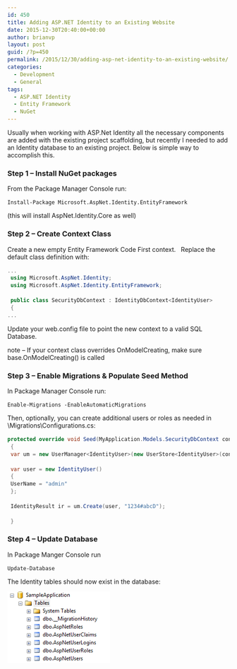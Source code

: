 ```yaml
---
id: 450
title: Adding ASP.NET Identity to an Existing Website
date: 2015-12-30T20:40:00+00:00
author: brianvp
layout: post
guid: /?p=450
permalink: /2015/12/30/adding-asp-net-identity-to-an-existing-website/
categories:
  - Development
  - General
tags:
  - ASP.NET Identity
  - Entity Framework
  - NuGet
---
```

Usually when working with ASP.Net Identity all the necessary components are added with the existing project scaffolding, but recently I needed to add an Identity database to an existing project. Below is simple way to accomplish this.

### Step 1 &#8211; Install NuGet packages

From the Package Manager Console run:

```
Install-Package Microsoft.AspNet.Identity.EntityFramework
```

(this will install AspNet.Identity.Core as well)

### Step 2 &#8211; Create Context Class

Create a new empty Entity Framework Code First context.   Replace the default class definition with:

```csharp
...
 using Microsoft.AspNet.Identity;
 using Microsoft.AspNet.Identity.EntityFramework;

 public class SecurityDbContext : IdentityDbContext<IdentityUser>
 {
...
```

Update your web.config file to point the new context to a valid SQL Database.

note &#8211; If your context class overrides OnModelCreating, make sure base.OnModelCreating() is called

### Step 3 &#8211; Enable Migrations & Populate Seed Method

In Package Manager Console run:

```
Enable-Migrations -EnableAutomaticMigrations
```

Then, optionally, you can create additional users or roles as needed in \Migrations\Configurations.cs:

```csharp
protected override void Seed(MyApplication.Models.SecurityDbContext context)
 {
 var um = new UserManager<IdentityUser>(new UserStore<IdentityUser>(context));

 var user = new IdentityUser()
 {
 UserName = "admin"
 };

 IdentityResult ir = um.Create(user, "1234#abcD");

 }

```

### Step 4 &#8211; Update Database

In Package Manger Console run

```
Update-Database
```

The Identity tables should now exist in the database:

[<img class="alignnone size-full wp-image-451" src="/wp-content/uploads/2015/12/IdentityTables.png" alt="IdentityTables" width="233" height="162" />](/wp-content/uploads/2015/12/IdentityTables.png)

&nbsp;

&nbsp;